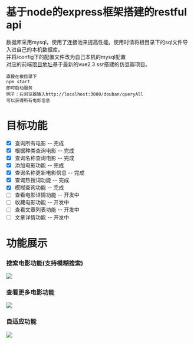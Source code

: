 # 基于node的express框架搭建的restful api
数据库采用mysql，使用了连接池来提高性能。使用时请将根目录下的sql文件导入进自己的本机数据库。
<br>
并将/config下的配置文件改为自己本机的mysql配置
<br>
对应的前端[项目地址](https://github.com/zhangyuang/doubanbyvuessr)基于最新的vue2.3 ssr搭建的仿豆瓣项目。
```
直接在根目录下
npm start
即可启动服务
例子：在浏览器输入http://localhost:3000/douban/queryAll
可以获得所有电影信息
```
# 目标功能
- [x] 查询所有电影 -- 完成
- [x] 根据种类查询电影 -- 完成
- [x] 查询名称查询电影 -- 完成
- [x] 添加电影功能 -- 完成
- [x] 查询名称更新电影信息 -- 完成
- [x] 查询热搜词功能 -- 完成
- [x] 模糊查询功能 -- 完成
- [ ] 查看电影详情功能 -- 开发中
- [ ] 收藏电影功能 -- 开发中
- [ ] 查看文章列表功能 -- 开发中
- [ ] 文章详情功能 -- 开发中

# 功能展示
### 搜索电影功能(支持模糊搜索)
<img src='https://github.com/zhangyuang/doubanbyvuessr/blob/master/src/assets/search.gif'>

### 查看更多电影功能
<img src='https://github.com/zhangyuang/doubanbyvuessr/blob/master/src/assets/more.gif'>

### 自适应功能
<img src='https://github.com/zhangyuang/doubanbyvuessr/blob/master/src/assets/jianrong.gif'>


